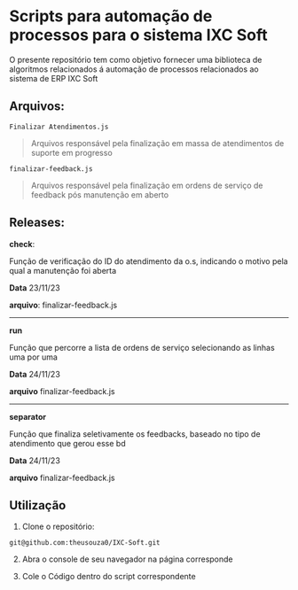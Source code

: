 # Scripts para automação de processos para o sistema IXC Soft

O presente repositório tem como objetivo fornecer uma biblioteca de algoritmos relacionados á automação de processos relacionados ao sistema de ERP IXC Soft

## Arquivos:

```Finalizar Atendimentos.js```
 
> Arquivos responsável pela finalização em massa de atendimentos de suporte em progresso 

```finalizar-feedback.js```

> Arquivos responsável pela finalização em ordens de serviço de feedback pós manutenção em aberto


## Releases:

**check**:

Função de verificação do ID do atendimento da o.s, indicando o motivo pela qual a manutenção foi aberta

**Data** 23/11/23

**arquivo**: finalizar-feedback.js

--- 

**run**

Função que percorre a lista de ordens de serviço selecionando as linhas uma por uma

**Data** 24/11/23

**arquivo** finalizar-feedback.js

---

**separator**

Função que finaliza seletivamente os feedbacks, baseado no tipo de atendimento que gerou esse bd

**Data** 24/11/23

**arquivo** finalizar-feedback.js

## Utilização

1. Clone o repositório:

```git@github.com:theusouza0/IXC-Soft.git```

2. Abra o console de seu navegador na página corresponde

3. Cole o Código dentro do script correspondente